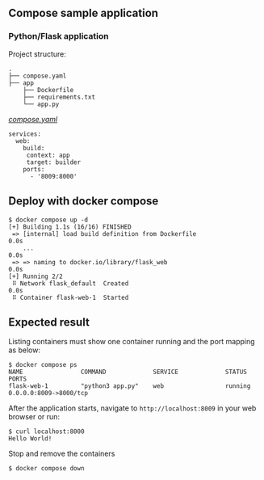## Compose sample application
### Python/Flask application

Project structure:
```
.
├── compose.yaml
├── app
    ├── Dockerfile
    ├── requirements.txt
    └── app.py

```

[_compose.yaml_](compose.yaml)
```
services: 
  web: 
    build:
     context: app
     target: builder
    ports: 
      - '8009:8000'
```

## Deploy with docker compose

```
$ docker compose up -d
[+] Building 1.1s (16/16) FINISHED
 => [internal] load build definition from Dockerfile                                                                                                                                                                                       0.0s
    ...                                                                                                                                         0.0s
 => => naming to docker.io/library/flask_web                                                                                                                                                                                               0.0s
[+] Running 2/2
 ⠿ Network flask_default  Created                                                                                                                                                                                                          0.0s
 ⠿ Container flask-web-1  Started
```

## Expected result

Listing containers must show one container running and the port mapping as below:
```
$ docker compose ps
NAME                COMMAND             SERVICE             STATUS              PORTS
flask-web-1         "python3 app.py"    web                 running             0.0.0.0:8009->8000/tcp
```

After the application starts, navigate to `http://localhost:8009` in your web browser or run:
```
$ curl localhost:8000
Hello World!
```

Stop and remove the containers
```
$ docker compose down
```